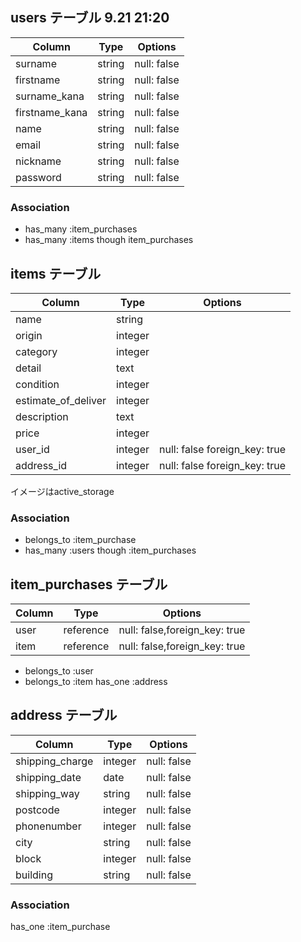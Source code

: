 ## users テーブル 9.21 21:20


| Column        | Type   | Options     |
| --------      | ------ | ----------- |
| surname       | string | null: false |
| firstname     | string | null: false |
| surname_kana  | string | null: false |
| firstname_kana| string | null: false |
| name          | string | null: false |
| email         | string | null: false |
| nickname      | string | null: false |
| password      | string | null: false |


### Association

- has_many :item_purchases
- has_many :items though item_purchases

## items テーブル

| Column        | Type   | Options                      |
| --------------| ------ | -----------------------------|
| name          | string |                              | 
| origin        | integer|                              |
| category      | integer|                              |
| detail        | text   |                              |
| condition     | integer|                              |
| estimate_of_deliver | integer |                              |
| description   | text   |                              |
| price         | integer|                              |
| user_id       | integer| null: false foreign_key: true|
| address_id    | integer| null: false foreign_key: true|

イメージはactive_storage

### Association
- belongs_to :item_purchase
- has_many :users though :item_purchases

## item_purchases テーブル
| Column      | Type   | Options     |
| --------    | ------ | ----------- |
| user        | reference | null: false,foreign_key: true |
| item        | reference | null: false,foreign_key: true |

- belongs_to  :user
- belongs_to  :item
  has_one :address

## address テーブル

| Column          | Type       |Options                        
| -------         | ---------- |-------------|
| shipping_charge | integer    | null: false |          
| shipping_date   | date       | null: false |
| shipping_way    | string     | null: false |
| postcode        | integer    | null: false |
| phonenumber     | integer    | null: false |
| city            | string    | null: false |
| block           | integer    | null: false |
| building        | string     | null: false |

### Association

  has_one :item_purchase




 
